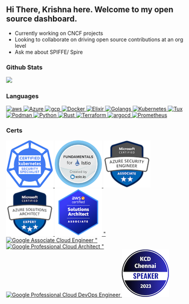 <!--
**krishnakv/krishnakv** is a ✨ _special_ ✨ repository because its `README.md` (this file) appears on your GitHub profile.

Here are some ideas to get you started:

- 🔭 I’m currently working on ...
- 🌱 I’m currently learning ...
- 👯 I’m looking to collaborate on ...
- 🤔 I’m looking for help with ...
- 💬 Ask me about ...
- 📫 How to reach me: ...
- 😄 Pronouns: ...
- ⚡ Fun fact: ...
-->

## Hi There, Krishna here. Welcome to my open source dashboard.

- Currently working on CNCF projects
- Looking to collaborate on driving open source contributions at an org level
- Ask me about SPIFFE/ Spire

### Github Stats
![](https://github-readme-stats.vercel.app/api?username=krishnakv&theme=dark&hide_border=false&include_all_commits=true&count_private=true)

### Languages
<p align="left"> 
<a href="https://aws.amazon.com/">
  <img src="https://cdn.jsdelivr.net/gh/devicons/devicon/icons/amazonwebservices/amazonwebservices-original-wordmark.svg" alt="aws" width="64" height="64"/>
</a>
<a href="https://azure.microsoft.com/">
  <img src="https://cdn.jsdelivr.net/gh/devicons/devicon/icons/azure/azure-original-wordmark.svg" alt="Azure" width="64" height="64"/>
</a>
<a href="https://cloud.google.com/">
<img src="https://cdn.jsdelivr.net/gh/devicons/devicon/icons/googlecloud/googlecloud-original-wordmark.svg" alt="gcp" width="64" height="64"/>
</a>
<a href="https://www.docker.com/">
<img src="https://cdn.jsdelivr.net/gh/devicons/devicon/icons/docker/docker-original-wordmark.svg" alt="Docker" width="64" height="64"/>
</a>
<a href="https://elixir-lang.org/">
<img src="https://cdn.jsdelivr.net/gh/devicons/devicon/icons/elixir/elixir-original-wordmark.svg" alt="Elixir" width="64" height="64"/>
</a>
<a href="https://go.dev/">
<img src="https://cdn.jsdelivr.net/gh/devicons/devicon/icons/go/go-original-wordmark.svg" alt="Golangs" width="64" height="64"/>
</a>
<a href="https://kubernetes.io/">
<img src="https://cdn.jsdelivr.net/gh/devicons/devicon/icons/kubernetes/kubernetes-plain-wordmark.svg" alt="Kubernetes" width="64" height="64"/>
</a>
<a href="https://www.linux.org/">
<img src="https://cdn.jsdelivr.net/gh/devicons/devicon/icons/linux/linux-original.svg" alt="Tux" width="64" height="64"/>
</a>
<a href="https://podman.io/">
<img src="https://cdn.jsdelivr.net/gh/devicons/devicon/icons/podman/podman-original-wordmark.svg" alt="Podman" width="64" height="64"/>
</a>
<a href="https://www.python.org/">
<img src="https://cdn.jsdelivr.net/gh/devicons/devicon/icons/python/python-original-wordmark.svg" alt="Python" width="64" height="64"/>
</a>
<a href="https://www.rust-lang.org/">
<img src="https://cdn.jsdelivr.net/gh/devicons/devicon/icons/rust/rust-plain.svg" alt="Rust" width="64" height="64"/>
</a>
<a href="https://www.terraform.io/">
<img src="https://cdn.jsdelivr.net/gh/devicons/devicon/icons/terraform/terraform-original-wordmark.svg" alt="Terraform" width="64" height="64"/>
</a>
<a href="https://argoproj.github.io/">
<img src="https://cdn.jsdelivr.net/gh/devicons/devicon/icons/argocd/argocd-original-wordmark.svg" alt="argocd" width="64" height="64"/>
</a>
<a href="https://prometheus.io/">
<img src="https://cdn.jsdelivr.net/gh/devicons/devicon/icons/prometheus/prometheus-original-wordmark.svg" alt="Prometheus" width="64" height="64"/>
</a>
</p>

### Certs

<p align="left"> 
<a href="https://www.credly.com/badges/68b58c20-8aae-4f88-b8ec-4ebba26e5db7/public_url">
<img src="./img/cks-certified-kubernetes-security-specialist.png" alt="CKS" width="128" height="128"/>
</a>
<a href="https://www.credly.com/badges/66fa84f6-7c1b-4089-97f1-99607f5c63aa/public_url">
<img src="./img/fundamentals-for-istio-by-solo-io.png" alt="Istio" width="128" height="128"/>
</a>
<a href="https://www.credly.com/badges/2dcdfa35-3a4c-4b72-bfba-e57493ead13a/public_url">
<img src="./img/microsoft-certified-azure-security-engineer-associate.png" alt="Azure Security Engg Associate" width="128" height="128"/>
</a>
<a href="https://www.credly.com/badges/404ffe0d-d73b-4023-a1f8-dadc5c084e5c/public_url">
<img src="./img/microsoft-certified-azure-solutions-architect-expert.1.png" alt="Azure Architect Expert" width="128" height="128"/>
</a>
<a href="https://www.credly.com/badges/a71bfe88-73c8-4c35-8062-4741fc6ff1dd/public_url">
<img src="./img/aws-certified-solutions-architect-associate.png" alt="AWS Certified Solutions Architect - Associate" width="128" height="128"/>
</a>
<a href="https://google.accredible.com/6d8e197b-2b17-4eac-b730-1c3ac4e26f20">"
<img src="https://api.accredible.com/v1/frontend/credential_website_embed_image/badge/27627236" alt="Google Associate Cloud Engineer" width="128" height="128"/>
</a>
<a href="https://google.accredible.com/56c56c0a-b1c0-48b2-8153-02b0b206b100">"
<img src="https://api.accredible.com/v1/frontend/credential_website_embed_image/badge/24747181" alt="Google Professional Cloud Architect" width="128" height="128"/>
</a>
<a href="https://google.accredible.com/4406a400-119a-4174-b95b-16d9216ad7f8">"
<img src="https://api.accredible.com/v1/frontend/credential_website_embed_image/badge/71544347" alt="Google Professional Cloud DevOps Engineer" width="128" height="128"/>
</a>
<a href="https://www.credly.com/badges/2756a97c-5ab7-4f65-b44e-14a545577f83/public_url">
<img src="./img/speaker-kcd-chennai-2023.png" alt="Speaker KCD Chennai" width="128" height="128"/>
</a>
</p>
